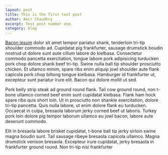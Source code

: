 ```yaml
---
layout: post
title: This is the first test post
author: Amir Chaudhry
excerpt: Test post number one.
category: blog
---
```


[Bacon ipsum][] dolor sit amet tempor pariatur shank, tenderloin tri-tip shoulder commodo ad. Cupidatat pig frankfurter, sausage drumstick boudin nostrud ut dolore sunt aute cillum labore do kielbasa. Consectetur commodo pancetta exercitation, tongue labore pork adipisicing turducken pork chop dolore shank beef tri-tip. Swine nulla ball tip shoulder prosciutto chicken. Et ullamco minim, spare ribs enim aliquip jowl shoulder aute flank capicola pork chop biltong tongue kielbasa. Hamburger id frankfurter ut, excepteur sunt pariatur irure elit. Bacon qui dolore mollit ut sed.

Pork belly strip steak ad ground round flank. Tail cow ground round, non t-bone ullamco corned beef enim sunt cupidatat kielbasa. Flank ham hock spare ribs quis short loin. Ut in prosciutto non shankle exercitation, dolore tri-tip pancetta. Quis nulla labore, ut enim dolore flank eu turducken. Occaecat in culpa, bresaola laborum jerky corned beef ut laboris. Turkey pork loin dolore pig tempor laborum ullamco eu jowl bacon, labore aute deserunt commodo.

Elit in bresaola labore brisket cupidatat, t-bone ball tip jerky sirloin swine magna boudin sunt. Tail sausage ribeye bresaola capicola ullamco. Magna drumstick venison bresaola. Excepteur irure cupidatat, jerky bresaola in frankfurter ground round. Non tri-tip nisi frankfurter

[Bacon ipsum]: http://baconipsum.com